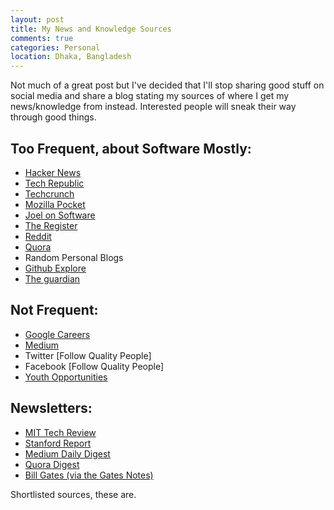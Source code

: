```yaml
---
layout: post
title: My News and Knowledge Sources
comments: true
categories: Personal
location: Dhaka, Bangladesh
---
```


Not much of a great post but I've decided that I'll stop sharing good stuff on social media and share a blog stating my sources of where I get my news/knowledge from instead. Interested people will sneak their way through good things.

## Too Frequent, about Software Mostly:

- [Hacker News](http://news.ycombinator.com/)
- [Tech Republic](https://www.techrepublic.com/)
- [Techcrunch](https://techcrunch.com/)
- [Mozilla Pocket](https://getpocket.com/explore/)
- [Joel on Software](https://www.joelonsoftware.com/)
- [The Register](https://www.theregister.co.uk/)
- [Reddit](http://reddit.com/)
- [Quora](http://quora.com/)
- Random Personal Blogs
- [Github Explore](https://github.com/explore)
- [The guardian](https://www.theguardian.com/international)


## Not Frequent:

- [Google Careers](https://careers.google.com/)
- [Medium](https://medium.com/)
- Twitter  [Follow Quality People]
- Facebook [Follow Quality People]
- [Youth Opportunities](https://www.youthop.com/)

## Newsletters:

- [MIT Tech Review](https://go.technologyreview.com/newsletters)
- [Stanford Report](https://news.stanford.edu/stanford-report/)
- [Medium Daily Digest](https://medium.com/@ExtendedDigest)
- [Quora Digest](https://www.quora.com/topic/Quora-Digest)
- [Bill Gates (via the Gates Notes)](https://www.gatesnotes.com/)

Shortlisted sources, these are.
